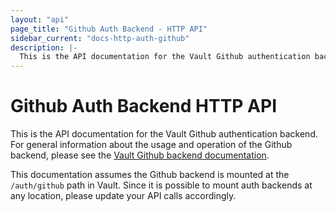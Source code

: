 ```yaml
---
layout: "api"
page_title: "Github Auth Backend - HTTP API"
sidebar_current: "docs-http-auth-github"
description: |-
  This is the API documentation for the Vault Github authentication backend.
---
```


# Github Auth Backend HTTP API

This is the API documentation for the Vault Github authentication backend. For
general information about the usage and operation of the Github backend, please
see the [Vault Github backend documentation](/docs/auth/github.html).

This documentation assumes the Github backend is mounted at the `/auth/github`
path in Vault. Since it is possible to mount auth backends at any location,
please update your API calls accordingly.